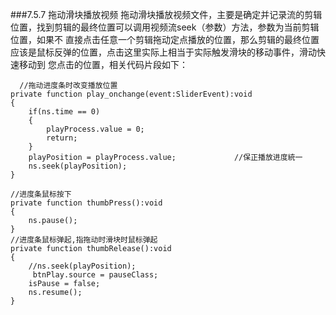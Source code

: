 ###7.5.7 拖动滑块播放视频
拖动滑块播放视频文件，主要是确定并记录流的剪辑位置，找到剪辑的最终位置可以调用视频流seek（参数）方法，参数为当前剪辑位置，如果不 直接点击任意一个剪辑拖动定点播放的位置，那么剪辑的最终位置应该是鼠标反弹的位置，点击这里实际上相当于实际触发滑块的移动事件，滑动快速移动到 您点击的位置，相关代码片段如下：


```
  //拖动进度条时改变播放位置 
private function play_onchange(event:SliderEvent):void
{ 
    if(ns.time == 0)
    { 
        playProcess.value = 0; 
        return; 
    } 
    playPosition = playProcess.value;             //保正播放进度統一 
    ns.seek(playPosition);
} 

//进度条鼠标按下 
private function thumbPress():void
{ 
    ns.pause(); 
} 
//进度条鼠标弹起,指拖动时滑块时鼠标弹起 
private function thumbRelease():void
{ 
    //ns.seek(playPosition);
     btnPlay.source = pauseClass; 
    isPause = false;
    ns.resume();
} 
```


